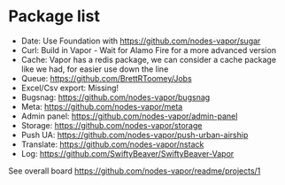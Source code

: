 # Package list

 - Date: Use Foundation with https://github.com/nodes-vapor/sugar
 - Curl: Build in Vapor - Wait for Alamo Fire for a more advanced version
 - Cache: Vapor has a redis package, we can consider a cache package like we had, for easier use down the line
 - Queue: https://github.com/BrettRToomey/Jobs
 - Excel/Csv export: Missing!
 - Bugsnag: https://github.com/nodes-vapor/bugsnag
 - Meta: https://github.com/nodes-vapor/meta
 - Admin panel: https://github.com/nodes-vapor/admin-panel
 - Storage: https://github.com/nodes-vapor/storage
 - Push UA: https://github.com/nodes-vapor/push-urban-airship
 - Translate: https://github.com/nodes-vapor/nstack
 - Log: https://github.com/SwiftyBeaver/SwiftyBeaver-Vapor

See overall board
https://github.com/nodes-vapor/readme/projects/1
